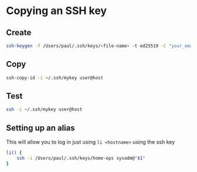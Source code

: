 # Copying an SSH key

## Create

```bash
ssh-keygen -f /Users/paul/.ssh/keys/<file-name> -t ed25519 -C "your_email@example.com"
```

## Copy

```bash
ssh-copy-id -i ~/.ssh/mykey user@host
```

## Test

```bash
ssh -i ~/.ssh/mykey user@host
```

## Setting up an alias

This will allow you to log in just using `li <hostname>` using the ssh key

```bash
li() {
    ssh -i /Users/paul/.ssh/keys/home-ops sysadm@"$1"
}
```
